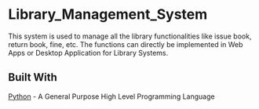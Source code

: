 # Library_Management_System
This system is used to manage all the library functionalities like issue book, return book, fine, etc.
The functions can directly be implemented in Web Apps or Desktop Application for Library Systems.
## Built With
[Python](https://www.python.org/) - A General Purpose High Level Programming Language
